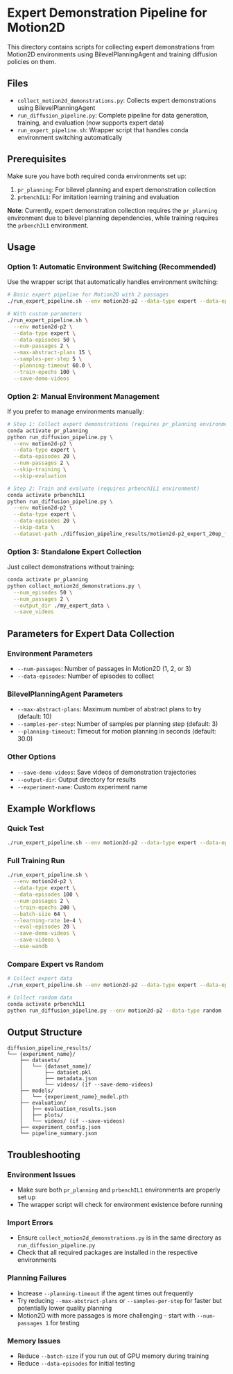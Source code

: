 # Expert Demonstration Pipeline for Motion2D

This directory contains scripts for collecting expert demonstrations from Motion2D environments using BilevelPlanningAgent and training diffusion policies on them.

## Files

- `collect_motion2d_demonstrations.py`: Collects expert demonstrations using BilevelPlanningAgent
- `run_diffusion_pipeline.py`: Complete pipeline for data generation, training, and evaluation (now supports expert data)
- `run_expert_pipeline.sh`: Wrapper script that handles conda environment switching automatically

## Prerequisites

Make sure you have both required conda environments set up:

1. `pr_planning`: For bilevel planning and expert demonstration collection  
2. `prbenchIL1`: For imitation learning training and evaluation

**Note**: Currently, expert demonstration collection requires the `pr_planning` environment due to bilevel planning dependencies, while training requires the `prbenchIL1` environment.

## Usage

### Option 1: Automatic Environment Switching (Recommended)

Use the wrapper script that automatically handles environment switching:

```bash
# Basic expert pipeline for Motion2D with 2 passages
./run_expert_pipeline.sh --env motion2d-p2 --data-type expert --data-episodes 20

# With custom parameters
./run_expert_pipeline.sh \
  --env motion2d-p2 \
  --data-type expert \
  --data-episodes 50 \
  --num-passages 2 \
  --max-abstract-plans 15 \
  --samples-per-step 5 \
  --planning-timeout 60.0 \
  --train-epochs 100 \
  --save-demo-videos
```

### Option 2: Manual Environment Management

If you prefer to manage environments manually:

```bash
# Step 1: Collect expert demonstrations (requires pr_planning environment)
conda activate pr_planning
python run_diffusion_pipeline.py \
  --env motion2d-p2 \
  --data-type expert \
  --data-episodes 20 \
  --num-passages 2 \
  --skip-training \
  --skip-evaluation

# Step 2: Train and evaluate (requires prbenchIL1 environment)  
conda activate prbenchIL1
python run_diffusion_pipeline.py \
  --env motion2d-p2 \
  --data-type expert \
  --data-episodes 20 \
  --skip-data \
  --dataset-path ./diffusion_pipeline_results/motion2d-p2_expert_20ep_*/datasets/motion2d-p2_expert_20ep
```

### Option 3: Standalone Expert Collection

Just collect demonstrations without training:

```bash
conda activate pr_planning
python collect_motion2d_demonstrations.py \
  --num_episodes 50 \
  --num_passages 2 \
  --output_dir ./my_expert_data \
  --save_videos
```

## Parameters for Expert Data Collection

### Environment Parameters
- `--num-passages`: Number of passages in Motion2D (1, 2, or 3)
- `--data-episodes`: Number of episodes to collect

### BilevelPlanningAgent Parameters
- `--max-abstract-plans`: Maximum number of abstract plans to try (default: 10)
- `--samples-per-step`: Number of samples per planning step (default: 3) 
- `--planning-timeout`: Timeout for motion planning in seconds (default: 30.0)

### Other Options
- `--save-demo-videos`: Save videos of demonstration trajectories
- `--output-dir`: Output directory for results
- `--experiment-name`: Custom experiment name

## Example Workflows

### Quick Test
```bash
./run_expert_pipeline.sh --env motion2d-p2 --data-type expert --data-episodes 5 --train-epochs 10
```

### Full Training Run
```bash
./run_expert_pipeline.sh \
  --env motion2d-p2 \
  --data-type expert \
  --data-episodes 100 \
  --num-passages 2 \
  --train-epochs 200 \
  --batch-size 64 \
  --learning-rate 1e-4 \
  --eval-episodes 20 \
  --save-demo-videos \
  --save-videos \
  --use-wandb
```

### Compare Expert vs Random
```bash
# Collect expert data
./run_expert_pipeline.sh --env motion2d-p2 --data-type expert --data-episodes 50 --experiment-name expert_baseline

# Collect random data  
conda activate prbenchIL1
python run_diffusion_pipeline.py --env motion2d-p2 --data-type random --data-episodes 50 --experiment-name random_baseline
```

## Output Structure

```
diffusion_pipeline_results/
└── {experiment_name}/
    ├── datasets/
    │   └── {dataset_name}/
    │       ├── dataset.pkl
    │       ├── metadata.json
    │       └── videos/ (if --save-demo-videos)
    ├── models/
    │   └── {experiment_name}_model.pth
    ├── evaluation/
    │   ├── evaluation_results.json
    │   ├── plots/
    │   └── videos/ (if --save-videos)
    ├── experiment_config.json
    └── pipeline_summary.json
```

## Troubleshooting

### Environment Issues
- Make sure both `pr_planning` and `prbenchIL1` environments are properly set up
- The wrapper script will check for environment existence before running

### Import Errors
- Ensure `collect_motion2d_demonstrations.py` is in the same directory as `run_diffusion_pipeline.py`
- Check that all required packages are installed in the respective environments

### Planning Failures
- Increase `--planning-timeout` if the agent times out frequently
- Try reducing `--max-abstract-plans` or `--samples-per-step` for faster but potentially lower quality planning
- Motion2D with more passages is more challenging - start with `--num-passages 1` for testing

### Memory Issues
- Reduce `--batch-size` if you run out of GPU memory during training
- Reduce `--data-episodes` for initial testing
